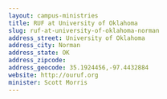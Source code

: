 ```yaml
---
layout: campus-ministries
title: RUF at University of Oklahoma
slug: ruf-at-university-of-oklahoma-norman
address_street: University of Oklahoma
address_city: Norman
address_state: OK
address_zipcode:
address_geocode: 35.1924456,-97.4432884
website: http://ouruf.org
minister: Scott Morris
---
```

